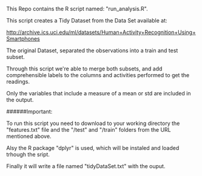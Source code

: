 

This Repo contains the R script named: "run_analysis.R".

This script creates a Tidy Dataset from the Data Set available at: 

http://archive.ics.uci.edu/ml/datasets/Human+Activity+Recognition+Using+Smartphones

The original Dataset, separated the observations into a train and test subset. 

Through this script we're able to merge both subsets, and add comprehensible labels to the columns and activities performed to get the readings. 

Only the variables that include a measure of a mean or std are included in the output. 

######Important:

To run this script you need to download to your working directory the "features.txt" file and the "/test" and "/train" folders from the URL mentioned above. 

Alsy the R package "dplyr" is used, which will be instaled and loaded trhough the sript. 

Finally it will write a file named "tidyDataSet.txt" with the ouput. 

